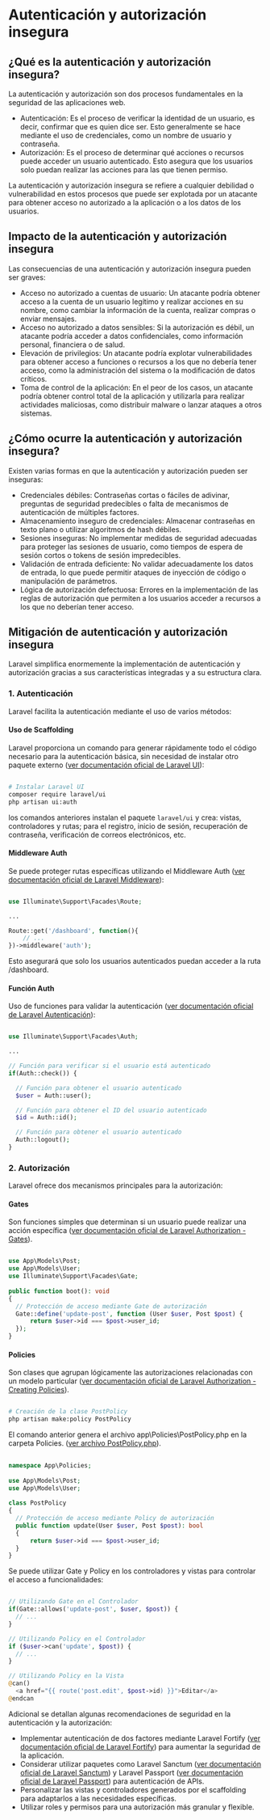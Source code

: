 # Autenticación y autorización insegura

## ¿Qué es la autenticación y autorización insegura?

La autenticación y autorización son dos procesos fundamentales en la seguridad de las aplicaciones web.

- Autenticación: Es el proceso de verificar la identidad de un usuario, es decir, confirmar que es quien dice ser. Esto generalmente se hace mediante el uso de credenciales, como un nombre de usuario y contraseña.
- Autorización: Es el proceso de determinar qué acciones o recursos puede acceder un usuario autenticado. Esto asegura que los usuarios solo puedan realizar las acciones para las que tienen permiso.

La autenticación y autorización insegura se refiere a cualquier debilidad o vulnerabilidad en estos procesos que puede ser explotada por un atacante para obtener acceso no autorizado a la aplicación o a los datos de los usuarios.

## Impacto de la autenticación y autorización insegura

Las consecuencias de una autenticación y autorización insegura pueden ser graves:

- Acceso no autorizado a cuentas de usuario: Un atacante podría obtener acceso a la cuenta de un usuario legítimo y realizar acciones en su nombre, como cambiar la información de la cuenta, realizar compras o enviar mensajes.
- Acceso no autorizado a datos sensibles: Si la autorización es débil, un atacante podría acceder a datos confidenciales, como información personal, financiera o de salud.
- Elevación de privilegios: Un atacante podría explotar vulnerabilidades para obtener acceso a funciones o recursos a los que no debería tener acceso, como la administración del sistema o la modificación de datos críticos.
- Toma de control de la aplicación: En el peor de los casos, un atacante podría obtener control total de la aplicación y utilizarla para realizar actividades maliciosas, como distribuir malware o lanzar ataques a otros sistemas.

## ¿Cómo ocurre la autenticación y autorización insegura?

Existen varias formas en que la autenticación y autorización pueden ser inseguras:

- Credenciales débiles: Contraseñas cortas o fáciles de adivinar, preguntas de seguridad predecibles o falta de mecanismos de autenticación de múltiples factores.
- Almacenamiento inseguro de credenciales: Almacenar contraseñas en texto plano o utilizar algoritmos de hash débiles.
- Sesiones inseguras: No implementar medidas de seguridad adecuadas para proteger las sesiones de usuario, como tiempos de espera de sesión cortos o tokens de sesión impredecibles.
- Validación de entrada deficiente: No validar adecuadamente los datos de entrada, lo que puede permitir ataques de inyección de código o manipulación de parámetros.
- Lógica de autorización defectuosa: Errores en la implementación de las reglas de autorización que permiten a los usuarios acceder a recursos a los que no deberían tener acceso.

## Mitigación de autenticación y autorización insegura

Laravel simplifica enormemente la implementación de autenticación y autorización gracias a sus características integradas y a su estructura clara.

### 1. Autenticación

Laravel facilita la autenticación mediante el uso de varios métodos:

#### Uso de Scaffolding

Laravel proporciona un comando para generar rápidamente todo el código necesario para la autenticación básica, sin necesidad de instalar otro paquete externo ([ver documentación oficial de Laravel UI](https://github.com/laravel/ui)):

```bash

# Instalar Laravel UI
composer require laravel/ui
php artisan ui:auth

```

los comandos anteriores instalan el paquete `laravel/ui` y crea: vistas, controladores y rutas; para el registro, inicio de sesión, recuperación de contraseña, verificación de correos electrónicos, etc.

#### Middleware Auth

Se puede proteger rutas específicas utilizando el Middleware Auth ([ver documentación oficial de Laravel Middleware](https://laravel.com/docs/11.x/middleware)):

```php

use Illuminate\Support\Facades\Route;

...

Route::get('/dashboard', function(){
    // ...
})->middleware('auth');

```

Esto asegurará que solo los usuarios autenticados puedan acceder a la ruta /dashboard.

#### Función Auth

Uso de funciones para validar la autenticación ([ver documentación oficial de Laravel Autenticación](https://laravel.com/docs/11.x/authentication)):

```php

use Illuminate\Support\Facades\Auth;

...

// Función para verificar si el usuario está autenticado
if(Auth::check()) {

  // Función para obtener el usuario autenticado
  $user = Auth::user();

  // Función para obtener el ID del usuario autenticado
  $id = Auth::id();

  // Función para obtener el usuario autenticado
  Auth::logout();
}

```

### 2. Autorización

Laravel ofrece dos mecanismos principales para la autorización:

#### Gates

Son funciones simples que determinan si un usuario puede realizar una acción específica ([ver documentación oficial de Laravel Authorization - Gates](https://laravel.com/docs/11.x/authorization#gates)).

```php

use App\Models\Post;
use App\Models\User;
use Illuminate\Support\Facades\Gate;
 
public function boot(): void
{
  // Protección de acceso mediante Gate de autorización
  Gate::define('update-post', function (User $user, Post $post) {
      return $user->id === $post->user_id;
  });
}

```

#### Policies

Son clases que agrupan lógicamente las autorizaciones relacionadas con un modelo particular ([ver documentación oficial de Laravel Authorization - Creating Policies](https://laravel.com/docs/11.x/authorization#creating-policies)).

```bash

# Creación de la clase PostPolicy
php artisan make:policy PostPolicy

```

El comando anterior genera el archivo app\Policies\PostPolicy.php en la carpeta Policies. ([ver archivo PostPolicy.php](./app/Policies/PostPolicy.php)).

```php
 
namespace App\Policies;
 
use App\Models\Post;
use App\Models\User;
 
class PostPolicy
{
  // Protección de acceso mediante Policy de autorización
  public function update(User $user, Post $post): bool
  {
      return $user->id === $post->user_id;
  }
}

```

Se puede utilizar Gate y Policy en los controladores y vistas para controlar el acceso a funcionalidades:

```php

// Utilizando Gate en el Controlador
if(Gate::allows('update-post', $user, $post)) {
  // ...
}

// Utilizando Policy en el Controlador
if ($user->can('update', $post)) {
  // ...
}

// Utilizando Policy en la Vista
@can()
  <a href="{{ route('post.edit', $post->id) }}">Editar</a>
@endcan

```

Adicional se detallan algunas recomendaciones de seguridad en la autenticación y la autorización:

- Implementar autenticación de dos factores mediante Laravel Fortify ([ver documentación oficial de Laravel Fortify](https://laravel.com/docs/11.x/fortify)) para aumentar la seguridad de la aplicación.
- Considerar utilizar paquetes como Laravel Sanctum ([ver documentación oficial de Laravel Sanctum](https://laravel.com/docs/11.x/sanctum)) y Laravel Passport ([ver documentación oficial de Laravel Passport](https://laravel.com/docs/11.x/passport)) para autenticación de APIs.
- Personalizar las vistas y controladores generados por el scaffolding para adaptarlos a las necesidades específicas.
- Utilizar roles y permisos para una autorización más granular y flexible.
